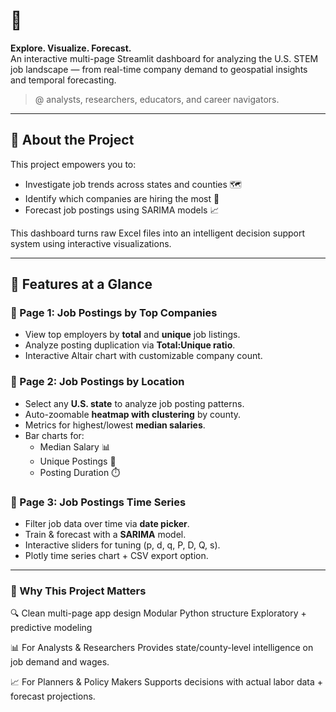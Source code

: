 # 🧠 

**Explore. Visualize. Forecast.**  
An interactive multi-page Streamlit dashboard for analyzing the U.S. STEM job landscape — from real-time company demand to geospatial insights and temporal forecasting.

> @ analysts, researchers, educators, and career navigators.

---

## 📌 About the Project

This project empowers you to:
- Investigate job trends across states and counties 🗺️
- Identify which companies are hiring the most 🏢
- Forecast job postings using SARIMA models 📈

This dashboard turns raw Excel files into an intelligent decision support system using interactive visualizations.

---

## 🧪 Features at a Glance

### 🔹 Page 1: Job Postings by Top Companies
- View top employers by **total** and **unique** job listings.
- Analyze posting duplication via **Total:Unique ratio**.
- Interactive Altair chart with customizable company count.

### 🔹 Page 2: Job Postings by Location
- Select any **U.S. state** to analyze job posting patterns.
- Auto-zoomable **heatmap with clustering** by county.
- Metrics for highest/lowest **median salaries**.
- Bar charts for:
  - Median Salary 📊
  - Unique Postings 💼
  - Posting Duration ⏱️

### 🔹 Page 3: Job Postings Time Series
- Filter job data over time via **date picker**.
- Train & forecast with a **SARIMA** model.
- Interactive sliders for tuning (p, d, q, P, D, Q, s).
- Plotly time series chart + CSV export option.

---

### 🌟 Why This Project Matters
🔍 
Clean multi-page app design
Modular Python structure
Exploratory + predictive modeling

📊 For Analysts & Researchers
Provides state/county-level intelligence on job demand and wages.

📈 For Planners & Policy Makers
Supports decisions with actual labor data + forecast projections.

